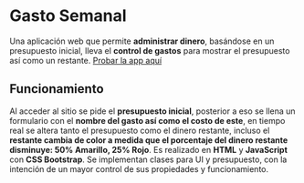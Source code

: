 # Gasto Semanal
Una aplicación web que permite **administrar dinero**, basándose en un presupuesto inicial, lleva el **control de gastos** para mostrar el presupuesto así como un restante. [Probar la app aquí](https://ald-ac.github.io/gastoSemanal/ "Probar la app aquí")

## Funcionamiento
Al acceder al sitio se pide el **presupuesto inicial**, posterior a eso se llena un formulario con el **nombre del gasto así como el costo de este**, en tiempo real se altera tanto el presupuesto como el dinero restante, incluso el **restante cambia de color **a medida que el porcentaje del dinero restante disminuye:** 50%  Amarillo, 25% Rojo**. Es realizado en **HTML** y **JavaScript** con **CSS Bootstrap**. Se implementan clases para UI y presupuesto, con la intención de un mayor control de sus propiedades y funcionamiento.
